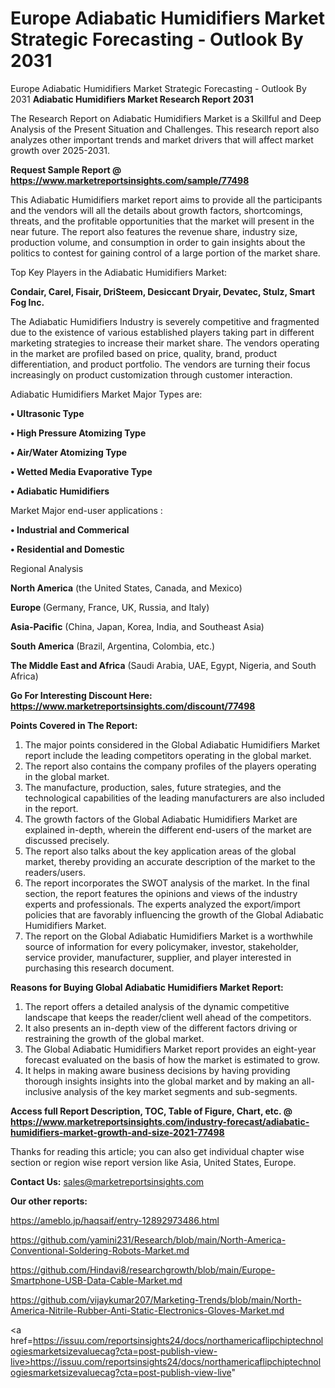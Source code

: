 # Europe Adiabatic Humidifiers Market Strategic Forecasting - Outlook By 2031
 Europe Adiabatic Humidifiers Market Strategic Forecasting - Outlook By 2031
<strong>Adiabatic Humidifiers Market Research Report 2031</strong>

The Research Report on Adiabatic Humidifiers Market is a Skillful and Deep Analysis of the Present Situation and Challenges. This research report also analyzes other important trends and market drivers that will affect market growth over 2025-2031.

<strong>Request Sample Report @ <a href=https://www.marketreportsinsights.com/sample/77498>https://www.marketreportsinsights.com/sample/77498</a></strong>

This Adiabatic Humidifiers market report aims to provide all the participants and the vendors will all the details about growth factors, shortcomings, threats, and the profitable opportunities that the market will present in the near future. The report also features the revenue share, industry size, production volume, and consumption in order to gain insights about the politics to contest for gaining control of a large portion of the market share.

Top Key Players in the Adiabatic Humidifiers Market:

<strong>Condair, Carel, Fisair, DriSteem, Desiccant Dryair, Devatec, Stulz, Smart Fog Inc.</strong>

The Adiabatic Humidifiers Industry is severely competitive and fragmented due to the existence of various established players taking part in different marketing strategies to increase their market share. The vendors operating in the market are profiled based on price, quality, brand, product differentiation, and product portfolio. The vendors are turning their focus increasingly on product customization through customer interaction.

Adiabatic Humidifiers Market Major Types are:

<strong>• Ultrasonic Type

• High Pressure Atomizing Type

• Air/Water Atomizing Type

• Wetted Media Evaporative Type

• Adiabatic Humidifiers</strong>

Market Major end-user applications :

<strong>• Industrial and Commerical

• Residential and Domestic</strong>

Regional Analysis

</u><strong><b>North America</b></strong> (the United States, Canada, and Mexico)

<strong><b>Europe </b></strong>(Germany, France, UK, Russia, and Italy)

<strong><b>Asia-Pacific</b></strong> (China, Japan, Korea, India, and Southeast Asia)

<strong><b>South America</b></strong> (Brazil, Argentina, Colombia, etc.)

<strong><b>The Middle East and Africa</b></strong> (Saudi Arabia, UAE, Egypt, Nigeria, and South Africa)

<strong>Go For Interesting Discount Here: <a href=https://www.marketreportsinsights.com/discount/77498>https://www.marketreportsinsights.com/discount/77498</a></strong>

<strong>Points Covered in The Report:</strong>
<ol>
  <li>The major points considered in the Global Adiabatic Humidifiers Market report include the leading competitors operating in the global market.</li>
  <li>The report also contains the company profiles of the players operating in the global market.</li>
  <li>The manufacture, production, sales, future strategies, and the technological capabilities of the leading manufacturers are also included in the report.</li>
  <li>The growth factors of the Global Adiabatic Humidifiers Market are explained in-depth, wherein the different end-users of the market are discussed precisely.</li>
  <li>The report also talks about the key application areas of the global market, thereby providing an accurate description of the market to the readers/users.</li>
  <li>The report incorporates the SWOT analysis of the market. In the final section, the report features the opinions and views of the industry experts and professionals. The experts analyzed the export/import policies that are favorably influencing the growth of the Global Adiabatic Humidifiers Market.</li>
  <li>The report on the Global Adiabatic Humidifiers Market is a worthwhile source of information for every policymaker, investor, stakeholder, service provider, manufacturer, supplier, and player interested in purchasing this research document.</li>
</ol>
<strong>Reasons for Buying Global Adiabatic Humidifiers Market Report:</strong>

<ol>
  <li>The report offers a detailed analysis of the dynamic competitive landscape that keeps the reader/client well ahead of the competitors.</li>
  <li>It also presents an in-depth view of the different factors driving or restraining the growth of the global market.</li>
  <li>The Global Adiabatic Humidifiers Market report provides an eight-year forecast evaluated on the basis of how the market is estimated to grow.</li>
  <li>It helps in making aware business decisions by having providing thorough insights insights into the global market and by making an all-inclusive analysis of the key market segments and sub-segments.</li>
</ol>
<strong>Access full Report Description, TOC, Table of Figure, Chart, etc. @ <a href=https://www.marketreportsinsights.com/industry-forecast/adiabatic-humidifiers-market-growth-and-size-2021-77498>https://www.marketreportsinsights.com/industry-forecast/adiabatic-humidifiers-market-growth-and-size-2021-77498</a></strong>


Thanks for reading this article; you can also get individual chapter wise section or region wise report version like Asia, United States, Europe.

<strong>Contact Us:</strong>
sales@marketreportsinsights.com

<strong>Our other reports:</strong>

<a href=https://ameblo.jp/haqsaif/entry-12892973486.html>https://ameblo.jp/haqsaif/entry-12892973486.html</a>

<a href=https://github.com/yamini231/Research/blob/main/North-America-Conventional-Soldering-Robots-Market.md>https://github.com/yamini231/Research/blob/main/North-America-Conventional-Soldering-Robots-Market.md</a>

<a href=https://github.com/Hindavi8/researchgrowth/blob/main/Europe-Smartphone-USB-Data-Cable-Market.md>https://github.com/Hindavi8/researchgrowth/blob/main/Europe-Smartphone-USB-Data-Cable-Market.md</a>

<a href=https://github.com/vijaykumar207/Marketing-Trends/blob/main/North-America-Nitrile-Rubber-Anti-Static-Electronics-Gloves-Market.md>https://github.com/vijaykumar207/Marketing-Trends/blob/main/North-America-Nitrile-Rubber-Anti-Static-Electronics-Gloves-Market.md</a>

<a href=https://issuu.com/reportsinsights24/docs/northamericaflipchiptechnologiesmarketsizevaluecag?cta=post-publish-view-live>https://issuu.com/reportsinsights24/docs/northamericaflipchiptechnologiesmarketsizevaluecag?cta=post-publish-view-live</a>"
